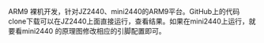 ARM9 裸机开发，针对JZ2440、mini2440的ARM9平台。GitHub上的代码clone下载可以在JZ2440上面直接运行，查看结果。如果在mini2440上运行，就要看mini2440 的原理图修改相应的引脚配置即可。
